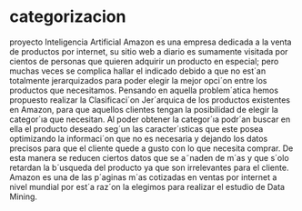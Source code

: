 # categorizacion
proyecto Inteligencia Artificial
Amazon es una empresa dedicada a la venta
de productos por internet, su sitio web a diario
es sumamente visitada por cientos de personas
que quieren adquirir un producto en especial; pero
muchas veces se complica hallar el indicado debido
a que no est´an totalmente jerarquizados para
poder elegir la mejor opci´on entre los productos
que necesitamos.
Pensando en aquella problem´atica hemos propuesto
realizar la Clasificaci´on Jer´arquica de
los productos existentes en Amazon, para que
aquellos clientes tengan la posibilidad de elegir
la categor´ıa que necesitan. Al poder obtener
la categor´ıa podr´an buscar en ella el producto
deseado seg´un las caracter´ısticas que este posea
optimizando la informaci´on que no es necesaria
y dejando los datos precisos para que el cliente
quede a gusto con lo que necesita comprar. De esta
manera se reducen ciertos datos que se a˜naden de
m´as y que s´olo retardan la b´usqueda del producto
ya que son irrelevantes para el cliente. Amazon
es una de las p´aginas m´as cotizadas en ventas por
internet a nivel mundial por est´a raz´on la elegimos
para realizar el estudio de Data Mining.
